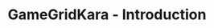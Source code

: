 ---
layout: redirect
title: "GameGridKara - Introduction"
slug: gamegrid-kara-chapter3
redirect: /library/gamegrid-kara/chapter3/
published: true
---